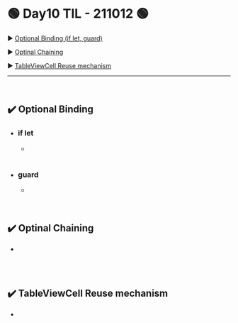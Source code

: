 # 🟢 Day10 TIL - 211012 🟢

▶︎ [Optional Binding (if let, guard)](#️-optional-binding)

▶︎ [Optinal Chaining](#️-optinal-chaining)

▶︎ [TableViewCell Reuse mechanism](#️-tableViewcell-reuse-mechanism)


***

<br>

## ✔️ Optional Binding

* ### if let

  * 
  
  <br>
  
* ### guard

  * 

  <br>
  
  <br>

## ✔️ Optinal Chaining

* 

<br>

<br>

## ✔️ TableViewCell Reuse mechanism

* 

<br><br>

